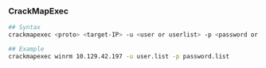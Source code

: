 ### CrackMapExec

```bash
## Syntax
crackmapexec <proto> <target-IP> -u <user or userlist> -p <password or passwordlist>

## Example
crackmapexec winrm 10.129.42.197 -u user.list -p password.list
```

